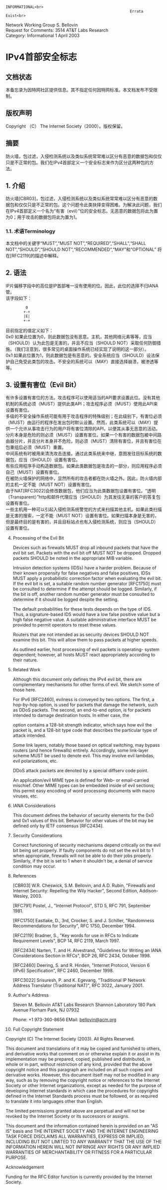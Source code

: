                                                            INFORMATIONAL<br>
                                                            Errata Exist<br>
Network Working Group                                        S. Bellovin<br>
Request for Comments: 3514                            AT&T Labs Research<br>
Category: Informational                                     1 April 2003


# IPv4首部安全标志
                  
## 文档状态
本备忘录为因特网社区提供信息。其不指定任何因特网标准。本文档发布不受限制。

## 版权声明
Copyright （C） The Internet Society（2000）。版权保留。

## 摘要
防火墙，包过滤，入侵检测系统以及类似系统常常难以区分有恶意的数据包和仅仅只是不正常的包。我们在IPv4首部定义一个安全标志来作为区分这两种包的方法。

## 1. 介绍
防火墙[CBR03]，包过滤，入侵检测系统以及类似系统常常难以区分有恶意的数据包和仅仅只是不正常的包。这个问题令此类抉择变得困难。为解决此问题，我们在IPv4首部定义一个名为“有害（evil）”位的安全标志。无恶意的数据包将此为置为0；用于攻击的数据包将此为置为1。

### 1.1. 术语Terminology
本文档中的关键字“MUST”,“MUST NOT”,“REQUIRED”,“SHALL”,“SHALL NOT”,“SHOULD”,“SHOULD NOT”,“RECOMMENDED”,“MAY”和“OPTIONAL” 将在[RFC2119]的描述中解释。

## 2. 语法
IP片偏移字段中的高位是IP首部唯一没有使用的位。因此，此位的选择不归IANA管。<br>
该字段如下：

             0
            +-+
            |E|
            +-+

目前指定的值定义如下：<br>
0x0 如果此位置为0，则此数据包没有恶意。主机，其他网络元素等等，应当（SHOULD）认为此包是无害的，并且不应当（SHOULD NOT）采取任何防御措施。（我们注意到，很多常见的桌面操作系统已经实现了说明的这一部分）。<br>
0x1 如果此位置为1，则此数据包是有恶意的。安全系统应当（SHOULD）设法保护自己免受此类包的攻击。不安全的系统可以（MAY）直接选择崩溃，被渗透等等。

## 3. 设置有害位（Evil Bit）

有许多设置有害位的方法。攻击程序可以使用适当的API要求设置此位。没有其他机制的系统必须（MUST）提供此类API；攻击程序必须（MUST）使用此API来设置有害位。<br>
多级的不安全操作系统可能有用于攻击程序的特殊级别；在此级别下，有害位必须（MUST）由运行的程序在发出包时默认设置。然而，此类系统可以（MAY）提供一个允许从事攻击行为的用户将有害位清除的API，以便其从事无恶意的活动。<br>
分片本身是危险的则必须（MUST）设置有害位。如果一个有害的数据包被中间路由器分片，并且分片本身并不危险，则必须（MUST）清除有害位，并且有害位在包重组后必须（MUST）重置。<br>
中间系统有时被用来清洗攻击连接。通过此类系统来中继，意图发往目标系统的数据包，应当（SHOULD）设置有害位。<br>
有些应用程序手动构造数据包。如果此类数据包是攻击的一部分，则应用程序必须自己（MUST）设置有害位。<br> 
在被防火墙保护的网络中，显然所有的攻击者都在防火墙之外。因此，防火墙内部的主机一定不能（MUST NOT）设置有害位。<br>
由于NAT[RFC3022]会修改数据包，他们应当为此类数据包设置有害位。“透明（Transparent）”http和邮件代理应当（SHOULD）为其发往无辜的客户的答复包设置有害位。<br>
一些主机用一种可以引起入侵检测系统警觉的方式来扫描其他主机。如果此类扫描是无害的搜索，一定不能（MUST NOT）设置有害位。如果扫描本身是无害的，但是最终目的是有害的，并且目标站点也有入侵检测系统，则应当（SHOULD）设置有害位。

4. Processing of the Evil Bit

   Devices such as firewalls MUST drop all inbound packets that have the
   evil bit set.  Packets with the evil bit off MUST NOT be dropped.
   Dropped packets SHOULD be noted in the appropriate MIB variable.

   Intrusion detection systems (IDSs) have a harder problem.  Because of
   their known propensity for false negatives and false positives, IDSs
   MUST apply a probabilistic correction factor when evaluating the evil
   bit.  If the evil bit is set, a suitable random number generator
   [RFC1750] must be consulted to determine if the attempt should be
   logged.  Similarly, if the bit is off, another random number
   generator must be consulted to determine if it should be logged
   despite the setting.

   The default probabilities for these tests depends on the type of IDS.
   Thus, a signature-based IDS would have a low false positive value but
   a high false negative value.  A suitable administrative interface
   MUST be provided to permit operators to reset these values.

   Routers that are not intended as as security devices SHOULD NOT
   examine this bit.  This will allow them to pass packets at higher
   speeds.

   As outlined earlier, host processing of evil packets is operating-
   system dependent; however, all hosts MUST react appropriately
   according to their nature.

5. Related Work

   Although this document only defines the IPv4 evil bit, there are
   complementary mechanisms for other forms of evil.  We sketch some of
   those here.

   For IPv6 [RFC2460], evilness is conveyed by two options.  The first,
   a hop-by-hop option, is used for packets that damage the network,
   such as DDoS packets.  The second, an end-to-end option, is for
   packets intended to damage destination hosts.  In either case, the

   option contains a 128-bit strength indicator, which says how evil the
   packet is, and a 128-bit type code that describes the particular type
   of attack intended.

   Some link layers, notably those based on optical switching, may
   bypass routers (and hence firewalls) entirely.  Accordingly, some
   link-layer scheme MUST be used to denote evil.  This may involve evil
   lambdas, evil polarizations, etc.

   DDoS attack packets are denoted by a special diffserv code point.

   An application/evil MIME type is defined for Web- or email-carried
   mischief.  Other MIME types can be embedded inside of evil sections;
   this permit easy encoding of word processing documents with macro
   viruses, etc.

6. IANA Considerations

   This document defines the behavior of security elements for the 0x0
   and 0x1 values of this bit.  Behavior for other values of the bit may
   be defined only by IETF consensus [RFC2434].

7. Security Considerations

   Correct functioning of security mechanisms depend critically on the
   evil bit being set properly.  If faulty components do not set the
   evil bit to 1 when appropriate, firewalls will not be able to do
   their jobs properly.  Similarly, if the bit is set to 1 when it
   shouldn't be, a denial of service condition may occur.

8. References

   [CBR03]   W.R. Cheswick, S.M. Bellovin, and A.D. Rubin, "Firewalls
             and Internet Security: Repelling the Wily Hacker", Second
             Edition, Addison-Wesley, 2003.

   [RFC791]  Postel, J., "Internet Protocol", STD 5, RFC 791, September
             1981.

   [RFC1750] Eastlake, D., 3rd, Crocker, S. and J. Schiller, "Randomness
             Recommendations for Security", RFC 1750, December 1994.

   [RFC2119] Bradner, S., "Key words for use in RFCs to Indicate
             Requirement Levels", BCP 14, RFC 2119, March 1997.

   [RFC2434] Narten, T. and H. Alvestrand, "Guidelines for Writing an
             IANA Considerations Section in RFCs", BCP 26, RFC 2434,
             October 1998.

   [RFC2460] Deering, S. and R. Hinden, "Internet Protocol, Version 6
             (IPv6) Specification", RFC 2460, December 1998.

   [RFC3022] Srisuresh, P. and K. Egevang, "Traditional IP Network
             Address Translator (Traditional NAT)", RFC 3022, January
             2001.

9. Author's Address

   Steven M. Bellovin
   AT&T Labs Research
   Shannon Laboratory
   180 Park Avenue
   Florham Park, NJ 07932

   Phone: +1 973-360-8656
   EMail: bellovin@acm.org
   
10. Full Copyright Statement

   Copyright (C) The Internet Society (2003).  All Rights Reserved.

   This document and translations of it may be copied and furnished to
   others, and derivative works that comment on or otherwise explain it
   or assist in its implementation may be prepared, copied, published
   and distributed, in whole or in part, without restriction of any
   kind, provided that the above copyright notice and this paragraph are
   included on all such copies and derivative works.  However, this
   document itself may not be modified in any way, such as by removing
   the copyright notice or references to the Internet Society or other
   Internet organizations, except as needed for the purpose of
   developing Internet standards in which case the procedures for
   copyrights defined in the Internet Standards process must be
   followed, or as required to translate it into languages other than
   English.

   The limited permissions granted above are perpetual and will not be
   revoked by the Internet Society or its successors or assigns.

   This document and the information contained herein is provided on an
   "AS IS" basis and THE INTERNET SOCIETY AND THE INTERNET ENGINEERING
   TASK FORCE DISCLAIMS ALL WARRANTIES, EXPRESS OR IMPLIED, INCLUDING
   BUT NOT LIMITED TO ANY WARRANTY THAT THE USE OF THE INFORMATION
   HEREIN WILL NOT INFRINGE ANY RIGHTS OR ANY IMPLIED WARRANTIES OF
   MERCHANTABILITY OR FITNESS FOR A PARTICULAR PURPOSE.

Acknowledgement

   Funding for the RFC Editor function is currently provided by the
   Internet Society.

